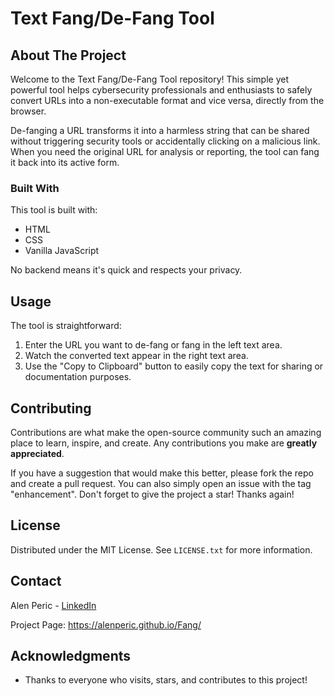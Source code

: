 # Text Fang/De-Fang Tool

## About The Project

Welcome to the Text Fang/De-Fang Tool repository! This simple yet powerful tool helps cybersecurity professionals and enthusiasts to safely convert URLs into a non-executable format and vice versa, directly from the browser.

De-fanging a URL transforms it into a harmless string that can be shared without triggering security tools or accidentally clicking on a malicious link. When you need the original URL for analysis or reporting, the tool can fang it back into its active form.

### Built With

This tool is built with:
- HTML
- CSS
- Vanilla JavaScript

No backend means it's quick and respects your privacy.

## Usage

The tool is straightforward:
1. Enter the URL you want to de-fang or fang in the left text area.
2. Watch the converted text appear in the right text area.
3. Use the "Copy to Clipboard" button to easily copy the text for sharing or documentation purposes.

## Contributing

Contributions are what make the open-source community such an amazing place to learn, inspire, and create. Any contributions you make are **greatly appreciated**.

If you have a suggestion that would make this better, please fork the repo and create a pull request. You can also simply open an issue with the tag "enhancement".
Don't forget to give the project a star! Thanks again!

## License

Distributed under the MIT License. See `LICENSE.txt` for more information.

## Contact

Alen Peric - [LinkedIn]([https://www.linkedin.com/in/alen-peric/])

Project Page: https://alenperic.github.io/Fang/

## Acknowledgments

* Thanks to everyone who visits, stars, and contributes to this project!
